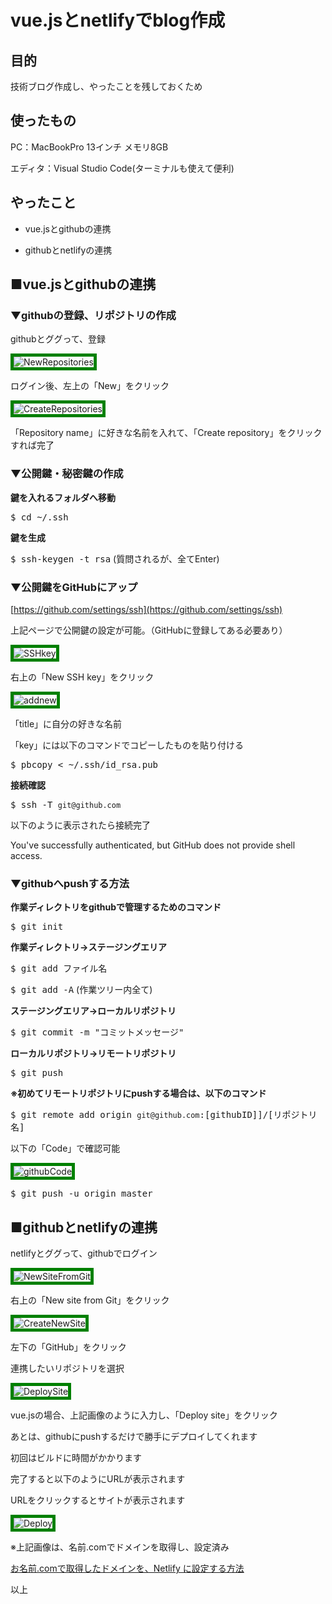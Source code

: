 # vue.jsとnetlifyでblog作成

## 目的

技術ブログ作成し、やったことを残しておくため

## 使ったもの

PC：MacBookPro 13インチ メモリ8GB

エディタ：Visual Studio Code(ターミナルも使えて便利)

## やったこと

- vue.jsとgithubの連携

- githubとnetlifyの連携

## ■vue.jsとgithubの連携

### ▼githubの登録、リポジトリの作成

githubとググって、登録

![NewRepositories](./img/20200922/NewRepositories.png)

ログイン後、左上の「New」をクリック

![CreateRepositories](./img/20200922/CreateRepositories.png)

「Repository name」に好きな名前を入れて、「Create repository」をクリックすれば完了

### ▼公開鍵・秘密鍵の作成

**鍵を入れるフォルダへ移動**

<kbd>$ cd ~/.ssh</kbd>

**鍵を生成**

<kbd>$ ssh-keygen -t rsa</kbd> (質問されるが、全てEnter)

### ▼公開鍵をGitHubにアップ

[https://github.com/settings/ssh](https://github.com/settings/ssh)

上記ページで公開鍵の設定が可能。（GitHubに登録してある必要あり）

![SSHkey](./img/20200922/SSHkey.png)

右上の「New SSH key」をクリック

![addnew](./img/20200922/addnew.png)

「title」に自分の好きな名前

「key」には以下のコマンドでコピーしたものを貼り付ける

<kbd>$ pbcopy &lt; ~/.ssh/id_rsa.pub</kbd>

**接続確認**

<kbd>$ ssh -T `git@github.com`</kbd>

以下のように表示されたら接続完了

You've successfully authenticated, but GitHub does not provide shell access.

### ▼githubへpushする方法

**作業ディレクトリをgithubで管理するためのコマンド**

<kbd>$ git init</kbd>

**作業ディレクトリ→ステージングエリア**

<kbd>$ git add ファイル名</kbd>

<kbd>$ git add -A</kbd> (作業ツリー内全て)

**ステージングエリア→ローカルリポジトリ**

<kbd>$ git commit -m "コミットメッセージ"</kbd>

**ローカルリポジトリ→リモートリポジトリ**

<kbd>$ git push</kbd>

**※初めてリモートリポジトリにpushする場合は、以下のコマンド**

<kbd>$ git remote add origin `git@github.com`:[githubID]]/[リポジトリ名]</kbd>

以下の「Code」で確認可能

![githubCode](./img/20200922/githubCode.png)

<kbd>$ git push -u origin master</kbd>

## ■githubとnetlifyの連携

netlifyとググって、githubでログイン

![NewSiteFromGit](./img/20200922/NewSiteFromGit.png)

右上の「New site from Git」をクリック

![CreateNewSite](./img/20200922/CreateNewSite.png)

左下の「GitHub」をクリック

連携したいリポジトリを選択

![DeploySite](./img/20200922/DeploySite.png)

vue.jsの場合、上記画像のように入力し、「Deploy site」をクリック

あとは、githubにpushするだけで勝手にデプロイしてくれます

初回はビルドに時間がかかります

完了すると以下のようにURLが表示されます

URLをクリックするとサイトが表示されます

![Deploy](./img/20200922/Deploy.png)

※上記画像は、名前.comでドメインを取得し、設定済み

[お名前.comで取得したドメインを、Netlify に設定する方法](https://note.com/koushikagawa/n/n407cde93bdca)

以上

<style>
img {
    border: 5px solid green;
    max-width: 100%;
}
</style>